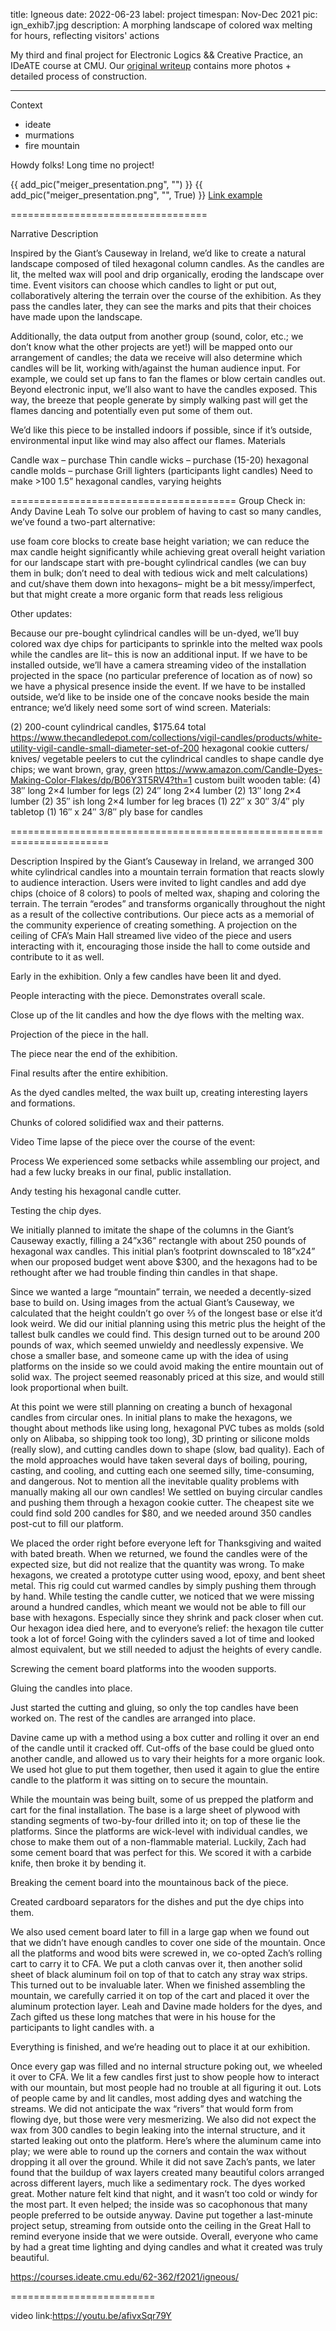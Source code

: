 title: Igneous
date: 2022-06-23
label: project
timespan: Nov-Dec 2021
pic: ign_exhib7.jpg
description: A morphing landscape of colored wax melting for hours, reflecting visitors' actions

My third and final project for Electronic Logics && Creative Practice, an IDeATE course at CMU. Our [original writeup](https://courses.ideate.cmu.edu/62-362/f2021/igneous/) contains more photos + detailed process of construction.

<hr>

Context
 - ideate
 - murmations
 - fire mountain

Howdy folks! Long time no project! 





<!-- {{ add_pic("IMG_0287.JPG", "caption") }} -->
{{ add_pic("meiger_presentation.png", "") }} 
{{ add_pic("meiger_presentation.png", "", True) }} 
[Link example](https://andykong.org)





================================== 

Narrative Description

Inspired by the Giant’s Causeway in Ireland, we’d like to create a natural landscape composed of tiled hexagonal column candles. As the candles are lit, the melted wax will pool and drip organically, eroding the landscape over time. Event visitors can choose which candles to light or put out, collaboratively altering the terrain over the course of the exhibition. As they pass the candles later, they can see the marks and pits that their choices have made upon the landscape. 

Additionally, the data output from another group (sound, color, etc.; we don’t know what the other projects are yet!) will be mapped onto our arrangement of candles; the data we receive will also determine which candles will be lit, working with/against the human audience input. For example, we could set up fans to fan the flames or blow certain candles out. Beyond electronic input, we’ll also want to have the candles exposed. This way, the breeze that people generate by simply walking past will get the flames dancing and potentially even put some of them out. 

We’d like this piece to be installed indoors if possible, since if it’s outside, environmental input like wind may also affect our flames. 
Materials

Candle wax – purchase
Thin candle wicks – purchase
(15-20) hexagonal candle molds – purchase
Grill lighters (participants light candles)
Need to make >100 1.5” hexagonal candles, varying heights


=======================================
Group Check in: Andy Davine Leah
To solve our problem of having to cast so many candles, we’ve found a two-part alternative:

use foam core blocks to create base height variation; we can reduce the max candle height significantly while achieving  great overall height variation for our landscape
start with pre-bought cylindrical candles (we can buy them in bulk; don’t need to deal with tedious wick and melt calculations) and cut/shave them down into hexagons– might be a bit messy/imperfect, but that might create a more organic form that reads less religious


Other updates:

Because our pre-bought cylindrical candles will be un-dyed, we’ll buy colored wax dye chips for participants to sprinkle into the melted wax pools while the candles are lit– this is now an additional input.
If we have to be installed outside, we’ll have a camera streaming video of the installation projected in the space (no particular preference of location as of now) so we have a physical presence inside the event.
If we have to be installed outside, we’d like to be inside one of the concave nooks beside the main entrance; we’d likely need some sort of wind screen.
Materials:

(2) 200-count cylindrical candles, $175.64 total https://www.thecandledepot.com/collections/vigil-candles/products/white-utility-vigil-candle-small-diameter-set-of-200
hexagonal cookie cutters/ knives/ vegetable peelers to cut the cylindrical candles to shape
candle dye chips; we want brown, gray, green https://www.amazon.com/Candle-Dyes-Making-Color-Flakes/dp/B06Y3T5RV4?th=1
custom built wooden table:
(4) 38″ long 2×4 lumber for legs
(2) 24″ long 2×4 lumber
(2) 13″ long 2×4 lumber
(2) 35″ ish long 2×4 lumber for leg braces
(1) 22″ x 30″ 3/4″ ply tabletop
(1) 16″ x 24″ 3/8″ ply base for candles

=======================================================================

Description
Inspired by the Giant’s Causeway in Ireland, we arranged 300 white cylindrical candles into a mountain terrain formation that reacts slowly to audience interaction. Users were invited to light candles and add dye chips (choice of 8 colors) to pools of melted wax, shaping and coloring the terrain. The terrain “erodes” and transforms organically throughout the night as a result of the collective contributions. Our piece acts as a memorial of the community experience of creating something. A projection on the ceiling of CFA’s Main Hall streamed live video of the piece and users interacting with it, encouraging those inside the hall to come outside and contribute to it as well. 


Early in the exhibition. Only a few candles have been lit and dyed.


People interacting with the piece. Demonstrates overall scale.


Close up of the lit candles and how the dye flows with the melting wax.


Projection of the piece in the hall.


The piece near the end of the exhibition.


Final results after the entire exhibition.


As the dyed candles melted, the wax built up, creating interesting layers and formations.


Chunks of colored solidified wax and their patterns.

Video
Time lapse of the piece over the course of the event:



Process
We experienced some setbacks while assembling our project, and had a few lucky breaks in our final, public installation. 


Andy testing his hexagonal candle cutter.


Testing the chip dyes.

We initially planned to imitate the shape of the columns in the Giant’s Causeway exactly, filling a 24”x36” rectangle with about 250 pounds of hexagonal wax candles. This initial plan’s footprint downscaled to 18”x24” when our proposed budget went above $300, and the hexagons had to be rethought after we had trouble finding thin candles in that shape.

Since we wanted a large “mountain” terrain, we needed a decently-sized base to build on. Using images from the actual Giant’s Causeway, we calculated that the height couldn’t go over ⅔ of the longest base or else it’d look weird. We did our initial planning using this metric plus the height of the tallest bulk candles we could find. This design turned out to be around 200 pounds of wax, which seemed unwieldy and needlessly expensive. We chose a smaller base, and someone came up with the idea of using platforms on the inside so we could avoid making the entire mountain out of solid wax. The project seemed reasonably priced at this size, and would still look proportional when built. 

At this point we were still planning on creating a bunch of hexagonal candles from circular ones. In initial plans to make the hexagons, we thought about methods like using long, hexagonal PVC tubes as molds (sold only on Alibaba, so shipping took too long), 3D printing or silicone molds (really slow), and cutting candles down to shape (slow, bad quality). Each of the mold approaches would have taken several days of boiling, pouring, casting, and cooling, and cutting each one seemed silly, time-consuming, and dangerous. Not to mention all the inevitable quality problems with manually making all our own candles! We settled on buying circular candles and pushing them through a hexagon cookie cutter. The cheapest site we could find sold 200 candles for $80, and we needed around 350 candles post-cut to fill our platform. 

We placed the order right before everyone left for Thanksgiving and waited with bated breath. When we returned, we found the candles were of the expected size, but did not realize that the quantity was wrong. To make hexagons, we created a prototype cutter using wood, epoxy, and bent sheet metal. This rig could cut warmed candles by simply pushing them through by hand. While testing the candle cutter, we noticed that we were missing around a hundred candles, which meant we would not be able to fill our base with hexagons. Especially since they shrink and pack closer when cut. Our hexagon idea died here, and to everyone’s relief: the hexagon tile cutter took a lot of force! Going with the cylinders saved a lot of time and looked almost equivalent, but we still needed to adjust the heights of every candle. 


Screwing the cement board platforms into the wooden supports.


Gluing the candles into place.


Just started the cutting and gluing, so only the top candles have been worked on. The rest of the candles are arranged into place.
    
Davine came up with a method using a box cutter and rolling it over an end of the candle until it cracked off. Cut-offs of the base could be glued onto another candle, and allowed us to vary their heights for a more organic look. We used hot glue to put them together, then used it again to glue the entire candle to the platform it was sitting on to secure the mountain. 

While the mountain was being built, some of us prepped the platform and cart for the final installation. The base is a large sheet of plywood with standing segments of two-by-four drilled into it; on top of these lie the platforms. Since the platforms are wick-level with individual candles, we chose to make them out of a non-flammable material. Luckily, Zach had some cement board that was perfect for this. We scored it with a carbide knife, then broke it by bending it. 


Breaking the cement board into the mountainous back of the piece.


Created cardboard separators for the dishes and put the dye chips into them.

We also used cement board later to fill in a large gap when we found out that we didn’t have enough candles to cover one side of the mountain. Once all the platforms and wood bits were screwed in, we co-opted Zach’s rolling cart to carry it to CFA. We put a cloth canvas over it, then another solid sheet of black aluminum foil on top of that to catch any stray wax strips. This turned out to be invaluable later. When we finished assembling the mountain, we carefully carried it on top of the cart and placed it over the aluminum protection layer. Leah and Davine made holders for the dyes, and Zach gifted us these long matches that were in his house for the participants to light candles with. 
a 

Everything is finished, and we’re heading out to place it at our exhibition.

Once every gap was filled and no internal structure poking out, we wheeled it over to CFA. We lit a few candles first just to show people how to interact with our mountain, but most people had no trouble at all figuring it out. Lots of people came by and lit candles, most adding dyes and watching the streams. We did not anticipate the wax “rivers” that would form from flowing dye, but those were very mesmerizing. We also did not expect the wax from 300 candles to begin leaking into the internal structure, and it started leaking out onto the platform. Here’s where the aluminum came into play; we were able to round up the corners and contain the wax without dropping it all over the ground. While it did not save Zach’s pants, we later found that the buildup of wax layers created many beautiful colors arranged across different layers, much like a sedimentary rock. The dyes worked great. Mother nature felt kind that night, and it wasn’t too cold or windy for the most part. It even helped; the inside was so cacophonous that many people preferred to be outside anyway. Davine put together a last-minute project setup, streaming from outside onto the ceiling in the Great Hall to remind everyone inside that we were outside. Overall, everyone who came by had a great time lighting and dying candles and what it created was truly beautiful.

https://courses.ideate.cmu.edu/62-362/f2021/igneous/

========================= 

video link:https://youtu.be/afivxSqr79Y
